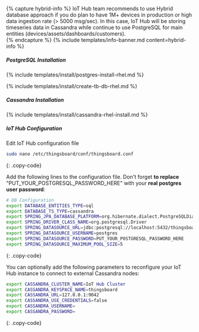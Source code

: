 {% capture hybrid-info %}
IoT Hub team recommends to use Hybrid database approach if you do plan to have 1M+ devices in production or high data ingestion rate (> 5000 msg/sec).
In this case, IoT Hub will be storing timeseries data in Cassandra while continue to use PostgreSQL for main entities (devices/assets/dashboards/customers).  
{% endcapture %}
{% include templates/info-banner.md content=hybrid-info %}

##### PostgreSQL Installation

{% include templates/install/postgres-install-rhel.md %}

{% include templates/install/create-tb-db-rhel.md %}

##### Cassandra Installation

{% include templates/install/cassandra-rhel-install.md %}

##### IoT Hub Configuration

Edit IoT Hub configuration file 

```bash 
sudo nano /etc/thingsboard/conf/thingsboard.conf
``` 
{: .copy-code}

Add the following lines to the configuration file. Don't forget **to replace** "PUT_YOUR_POSTGRESQL_PASSWORD_HERE" with your **real postgres user password**:

```bash
# DB Configuration 
export DATABASE_ENTITIES_TYPE=sql
export DATABASE_TS_TYPE=cassandra
export SPRING_JPA_DATABASE_PLATFORM=org.hibernate.dialect.PostgreSQLDialect
export SPRING_DRIVER_CLASS_NAME=org.postgresql.Driver
export SPRING_DATASOURCE_URL=jdbc:postgresql://localhost:5432/thingsboard
export SPRING_DATASOURCE_USERNAME=postgres
export SPRING_DATASOURCE_PASSWORD=PUT_YOUR_POSTGRESQL_PASSWORD_HERE
export SPRING_DATASOURCE_MAXIMUM_POOL_SIZE=5
``` 
{: .copy-code}

You can optionally add the following parameters to reconfigure your IoT Hub instance to connect to external Cassandra nodes:

```bash
export CASSANDRA_CLUSTER_NAME=IoT Hub Cluster
export CASSANDRA_KEYSPACE_NAME=thingsboard
export CASSANDRA_URL=127.0.0.1:9042
export CASSANDRA_USE_CREDENTIALS=false
export CASSANDRA_USERNAME=
export CASSANDRA_PASSWORD=
```
{: .copy-code}